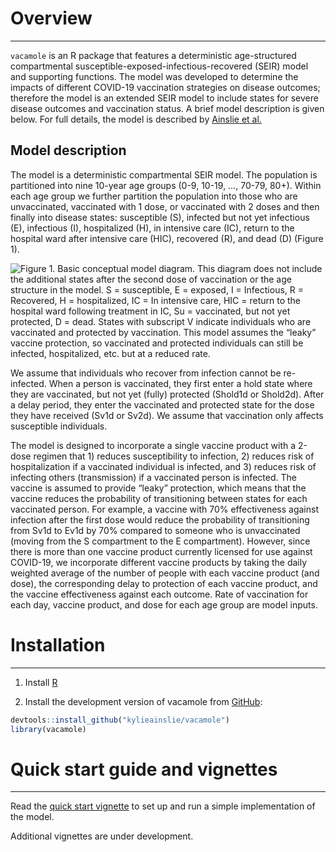 # Overview
-----------
`vacamole` is an R package that features a deterministic age-structured compartmental susceptible-exposed-infectious-recovered (SEIR) model and supporting functions. The model was developed to determine the impacts of different COVID-19 vaccination strategies on disease outcomes; therefore the model is an extended SEIR model to include states for severe disease outcomes and vaccination status. A brief model description is given below. For full details, the model is described by [Ainslie et al.](https://www.eurosurveillance.org/content/10.2807/1560-7917.ES.2022.27.44.2101090)

## Model description
The model is a deterministic compartmental SEIR model. The population is partitioned into nine 10-year age groups (0-9, 10-19, …, 70-79, 80+). Within each age group we further partition the population into those who are unvaccinated, vaccinated with 1 dose, or vaccinated with 2 doses and then finally into disease states: susceptible (S), infected but not yet infectious (E), infectious (I), hospitalized (H), in intensive care (IC), return to the hospital ward after intensive care (HIC), recovered (R), and dead (D) (Figure 1). 

![Figure 1. Basic conceptual model diagram. This diagram does not include the additional states after the second dose of vaccination or the age structure in the model. S = susceptible, E = exposed, I = Infectious, R = Recovered, H = hospitalized, IC = In intensive care, HIC = return to the hospital ward following treatment in IC, Su = vaccinated, but not yet protected, D = dead. States with subscript V indicate individuals who are vaccinated and protected by vaccination. This model assumes the “leaky” vaccine protection, so vaccinated and protected individuals can still be infected, hospitalized, etc. but at a reduced rate.](vignettes/model_diagram.png)

We assume that individuals who recover from infection cannot be re-infected. When a person is vaccinated, they first enter a hold state where they are vaccinated, but not yet (fully) protected (Shold1d or Shold2d). After a delay period, they enter the vaccinated and protected state for the dose they have received (Sv1d or Sv2d). We assume that vaccination only affects susceptible individuals.

The model is designed to incorporate a single vaccine product with a 2-dose regimen that 1) reduces susceptibility to infection, 2) reduces risk of hospitalization if a vaccinated individual is infected, and 3) reduces risk of infecting others (transmission) if a vaccinated person is infected. The vaccine is assumed to provide “leaky” protection, which means that the vaccine reduces the probability of transitioning between states for each vaccinated person. For example, a vaccine with 70\% effectiveness against infection after the first dose would reduce the probability of transitioning from Sv1d to Ev1d by 70\% compared to someone who is unvaccinated (moving from the S compartment to the E compartment). However, since there is more than one vaccine product currently licensed for use against COVID-19, we incorporate different vaccine products by taking the daily weighted average of the number of people with each vaccine product (and dose), the corresponding delay to protection of each vaccine product, and the vaccine effectiveness against each outcome. Rate of vaccination for each day, vaccine product, and dose for each age group are model inputs. 

# Installation
---------------

1.  Install [R](http://cran.r-project.org)

2.  Install the development version of vacamole from [GitHub](https://github.com/kylieainslie/vacamole):

``` r
devtools::install_github("kylieainslie/vacamole")
library(vacamole)
```

# Quick start guide and vignettes
----------------------------

Read the [quick start vignette](https://kylieainslie.github.io/vacamole/articles/quick_start_guide.html) to set up and run a simple implementation of the model.

Additional vignettes are under development.

